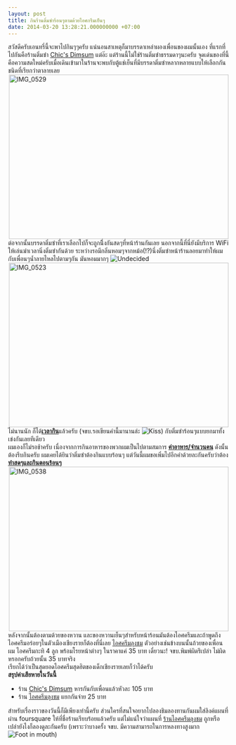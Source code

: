 ```yaml
---
layout: post
title: กินร้านติ่มซำร้อนๆตามด้วยไอศกรีมเย็นๆ
date: 2014-03-20 13:28:21.000000000 +07:00
---
```

<div>สวัสดีครับเอนทรี่นี้จะพาไปกินๆๆครับ แน่นอนสาเหตุก็มาบรรดาเหล่าผองเพื่อนของผมนั้นเอง ที่แรกที่ไปกันคือร้านติ่มซำ <a href="https://foursquare.com/venue/19168313" target="_blank">Chic's Dimsum</a> แต่อ๊ะ แต่ร้านนี้ไม่ใช่ร้านติ่มซำธรรมดาๆนะครับ จุดเด่นของที่นี้คือความสดใหม่ครับเมื่อเดินเข้ามาในร้านจะพบกับตู้แช่เย็นที่มีบรรดาติ่มซำหลากหลายแบบให้เลือกกันชนิดที่เรียกว่าตาลายเลย<!--more--></div>
<div></div>
<div><a title="IMG_0529 by HolyKyun, on Flickr" href="http://www.flickr.com/photos/holykyun/5669779272/"><img style="display: block; margin-left: auto; margin-right: auto;" alt="IMG_0529" src="http://farm6.static.flickr.com/5227/5669779272_39594eeb45.jpg" width="500" height="374" /></a></div>
<div></div>
<div>ต่อจากนั้นบรรดาติ่มซำที่เราเลือกไปก็จะถูกนิึ่งกันสดๆที่หน้าร้านกันเลย นอกจากนี้ที่นี่ยังมีบริการ WiFi ให้เล่นฆ่าเวลานิ่งติ่มซำกันด้วย ระหว่างรอมีกลิ่นหอมๆจากหม้อ(!?)นึ่งติ่มซำหน้าร้านลอยมาทำให้ผมกับเพื่อนๆน้ำลายไหลไปตามๆกัน มันหอมมากๆ <img title="Undecided" alt="Undecided" src="http://www.exteen.com/manage/tiny_mce339/plugins/emotions/img/e14.gif" border="0" /></div>
<div></div>
<div><a title="IMG_0523 by HolyKyun, on Flickr" href="http://www.flickr.com/photos/holykyun/5669207987/"><img style="display: block; margin-left: auto; margin-right: auto;" alt="IMG_0523" src="http://farm6.static.flickr.com/5270/5669207987_d72989dca0.jpg" width="500" height="374" /></a></div>
<div></div>
<div>ไม่นานนัก ก็ได้<span style="text-decoration: underline;"><strong>เวลากิน</strong></span>แล้วครับ (จขบ.รอเขียนคำนี้มานานล่ะ <img title="Kiss" alt="Kiss" src="http://www.exteen.com/manage/tiny_mce339/plugins/emotions/img/e7.gif" border="0" />) กับติ่มซำร้อนๆแบบยกมาทั้งเข่งกันเลยทีเดียว</div>
<div>ผมเองก็ไม่รอช้าครับ เนื่องจากการกินอาหารของพวกผมเป็นไปตามสมการ <span style="text-decoration: underline;"><strong>ค่าอาหาร/จำนวนคน</strong></span> ดังนั้นต้องรีบกินครับ ผมเคยได้ยินว่าติ่มซำต้องกินแบบร้อนๆ แต่วันนี้ผมขอเพิ่มไปอีกคำด้วยละกันครับว่าต้อง <strong><span style="text-decoration: underline;">ทำสดๆและกินตอนร้อนๆ</span></strong></div>
<div></div>
<div><a title="IMG_0538 by HolyKyun, on Flickr" href="http://www.flickr.com/photos/holykyun/5669779552/"><img style="display: block; margin-left: auto; margin-right: auto;" alt="IMG_0538" src="http://farm6.static.flickr.com/5148/5669779552_7028a8c97d.jpg" width="500" height="374" /></a></div>
<div></div>
<div>หลังจากนั้นต้องตามด้วยของหวาน และของหวานเย็นๆสำหรับหน้าร้อนมันต้องไอศครีมและถ้าพูดถึงไอศครีมอร่อยๆในตัวเมืองเชียงรายก็ต้องที่นี่เลย <a href="https://foursquare.com/venue/7446623" target="_blank">ไอศครีมลุงชม</a> ตัวอย่างเช่นข้างบนนั้นถ้วยของเพื่อนผม ไอศครีมกะทิ 4 ลูก พร้อมโรยหน้าต่างๆ ในราคาแค่ 35 บาท เดี๋ยวนะ! จขบ.พิมพ์ผิดรึเปล่า ไม่ผิดหรอกครับถ้วยนั้น 35 บาทจริง</div>
<div>เรียกได้ว่าเป็นสุดยอดไอศครีมสุดฮิตของเด็กเชียงรายเลยก็ว่าได้ครับ</div>
<div class="quote"><strong>สรุปค่าเสียหายในวันนี้</strong>
<div>
<ul>
	<li>ร้าน <a href="https://foursquare.com/venue/19168313" target="_blank">Chic's Dimsum</a> หารกันกับเพื่อนแล้วหัวละ 105 บาท</li>
	<li>ร้าน <a href="https://foursquare.com/venue/7446623" target="_blank">ไอศครีมลุงชม</a> แยกกันจ่าย 25 บาท</li>
</ul>
</div>
</div>
<div>สำหรับเรื่องราวของวันนี้ก็มีเพียงเท่านี้ครับ ส่วนใครที่สนใจอยากไปลองชิมลองทานกันผมใส่ลิงค์แผนที่ผ่าน foursquare ให้ที่ชื่อร้านเรียบร้อยแล้วครับ แต่ไม่แน่ใจว่าแผนที่ <a href="https://foursquare.com/venue/7446623" target="_blank">ร้านไอศครีมลุงชม</a> ถูกหรือเปล่ายังไงก็ลองดูละกันครับ (เพราะว่าบางครั้ง จขบ. มีความสามารถในการหลงทางสูงมาก <img title="Foot in mouth" alt="Foot in mouth" src="http://www.exteen.com/manage/tiny_mce339/plugins/emotions/img/e4.gif" border="0" />)</div>
<div></div>
